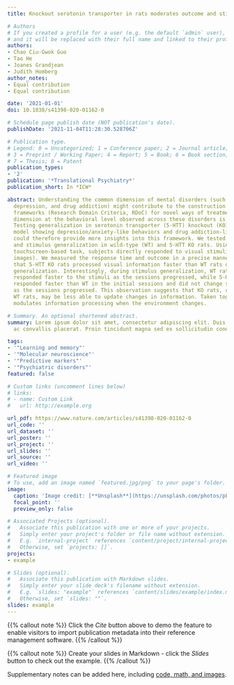 ```yaml
---
title: Knockout serotonin transporter in rats moderates outcome and stimulus generalization

# Authors
# If you created a profile for a user (e.g. the default `admin` user), write the username (folder name) here 
# and it will be replaced with their full name and linked to their profile.
authors:
- Chao Ciu-Gwok Guo
- Tao He
- Joanes Grandjean
- Judith Homberg
author_notes:
- Equal contribution
- Equal contribution

date: '2021-01-01'
doi: 10.1038/s41398-020-01162-0

# Schedule page publish date (NOT publication's date).
publishDate: '2021-11-04T11:28:30.528706Z'

# Publication type.
# Legend: 0 = Uncategorized; 1 = Conference paper; 2 = Journal article;
# 3 = Preprint / Working Paper; 4 = Report; 5 = Book; 6 = Book section;
# 7 = Thesis; 8 = Patent
publication_types:
- '2'
publication: '*Translational Psychiatry*'
publication_short: In *ICW*

abstract: Understanding the common dimension of mental disorders (such as anxiety,
  depression, and drug addiction) might contribute to the construction of biological
  frameworks (Research Domain Criteria, RDoC) for novel ways of treatment. One common
  dimension at the behavioral level observed across these disorders is a generalization.
  Testing generalization in serotonin transporter (5-HTT) knockout (KO) rats, an animal
  model showing depression/anxiety-like behaviors and drug addiction-like behaviors,
  could therefore provide more insights into this framework. We tested the outcome
  and stimulus generalization in wild-type (WT) and 5-HTT KO rats. Using a newly established
  touchscreen-based task, subjects directly responded to visual stimuli (Gabor patch
  images). We measured the response time and outcome in a precise manner. We found
  that 5-HTT KO rats processed visual information faster than WT rats during outcome
  generalization. Interestingly, during stimulus generalization, WT rats gradually
  responded faster to the stimuli as the sessions progressed, while 5-HTT KO rats
  responded faster than WT in the initial sessions and did not change significantly
  as the sessions progressed. This observation suggests that KO rats, compared to
  WT rats, may be less able to update changes in information. Taken together, KO 5-HTT
  modulates information processing when the environment changes.

# Summary. An optional shortened abstract.
summary: Lorem ipsum dolor sit amet, consectetur adipiscing elit. Duis posuere tellus
  ac convallis placerat. Proin tincidunt magna sed ex sollicitudin condimentum.

tags:
- '"Learning and memory"'
- '"Molecular neuroscience"'
- '"Predictive markers"'
- '"Psychiatric disorders"'
featured: false

# Custom links (uncomment lines below)
# links:
# - name: Custom Link
#   url: http://example.org

url_pdf: https://www.nature.com/articles/s41398-020-01162-0
url_code: ''
url_dataset: ''
url_poster: ''
url_project: ''
url_slides: ''
url_source: ''
url_video: ''

# Featured image
# To use, add an image named `featured.jpg/png` to your page's folder. 
image:
  caption: 'Image credit: [**Unsplash**](https://unsplash.com/photos/pLCdAaMFLTE)'
  focal_point: ''
  preview_only: false

# Associated Projects (optional).
#   Associate this publication with one or more of your projects.
#   Simply enter your project's folder or file name without extension.
#   E.g. `internal-project` references `content/project/internal-project/index.md`.
#   Otherwise, set `projects: []`.
projects:
- example

# Slides (optional).
#   Associate this publication with Markdown slides.
#   Simply enter your slide deck's filename without extension.
#   E.g. `slides: "example"` references `content/slides/example/index.md`.
#   Otherwise, set `slides: ""`.
slides: example
---
```


{{% callout note %}}
Click the *Cite* button above to demo the feature to enable visitors to import publication metadata into their reference management software.
{{% /callout %}}

{{% callout note %}}
Create your slides in Markdown - click the *Slides* button to check out the example.
{{% /callout %}}

Supplementary notes can be added here, including [code, math, and images](https://wowchemy.com/docs/writing-markdown-latex/).
